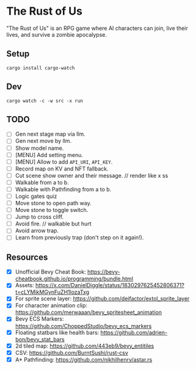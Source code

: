 # The Rust of Us

"The Rust of Us" is an RPG game where AI characters can join, live their lives, and survive a zombie apocalypse.

## Setup

```
cargo install cargo-watch
```

## Dev

```
cargo watch -c -w src -x run
```

## TODO

- [ ] Gen next stage map via llm.
- [ ] Gen next move by llm.
- [ ] Show model name.
- [ ] [MENU] Add setting menu.
- [ ] [MENU] Allow to add `API_URI`, `API_KEY`.
- [ ] Record map on KV and NFT fallback.
- [ ] Cut scene show owner and their message. // render like x ss
- [ ] Walkable from a to b.
- [ ] Walkable with Pathfinding from a to b.
- [ ] Logic gates quiz
- [ ] Move stone to open path way.
- [ ] Move stone to toggle switch.
- [ ] Jump to cross cliff.
- [ ] Avoid fire. // walkable but hurt
- [ ] Avoid arrow trap.
- [ ] Learn from previously trap (don't step on it again!).

## Resources

- [x] Unofficial Bevy Cheat Book: https://bevy-cheatbook.github.io/programming/bundle.html
- [x] Assets: https://x.com/DanielDiggle/status/1830297625452806371?t=cLYMikMGynFuZH1lozaTxg
- [x] For sprite scene layer: https://github.com/deifactor/extol_sprite_layer
- [x] For character animation clip: https://github.com/merwaaan/bevy_spritesheet_animation
- [x] Bevy ECS Markers: https://github.com/ChoppedStudio/bevy_ecs_markers
- [x] Floating statbars like health bars: https://github.com/adrien-bon/bevy_stat_bars
- [x] 2d tiled map: https://github.com/443eb9/bevy_entitiles
- [x] CSV: https://github.com/BurntSushi/rust-csv
- [x] A\* Pathfinding: https://github.com/nikhilhenry/astar.rs
